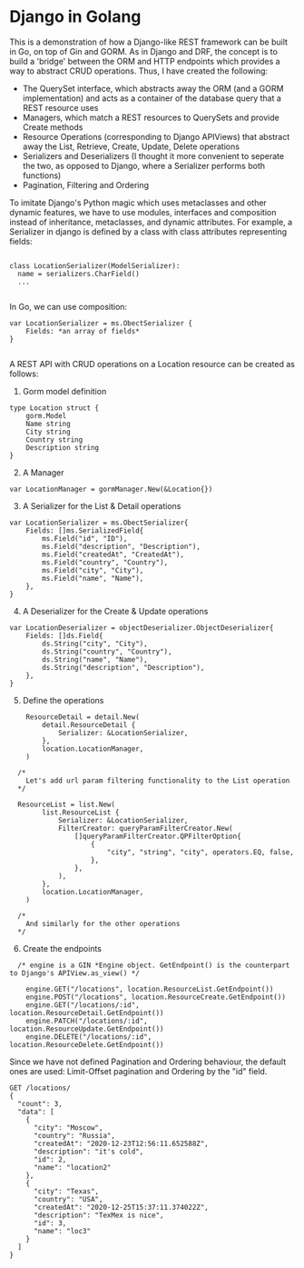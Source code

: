 # Django in Golang

This is a demonstration of how a Django-like REST framework can be built in Go, on top of Gin and GORM.
As in Django and DRF, the concept is to build a 'bridge' between the ORM and HTTP endpoints which provides
a way to abstract CRUD operations. Thus, I have created the following:

- The QuerySet interface, which abstracts away the ORM (and a GORM implementation) and acts as a container of
the database query that a REST resource uses
- Managers, which match a REST resources to QuerySets and provide Create methods
- Resource Operations (corresponding to Django APIViews) that abstract away the List, Retrieve, Create, Update, Delete operations
- Serializers and Deserializers (I thought it more convenient to seperate the two, as opposed to Django, where a Serializer performs both functions)
- Pagination, Filtering and Ordering

To imitate Django's Python magic which uses metaclasses and other dynamic features, we have to use 
modules, interfaces and composition instead of inheritance, metaclasses, and dynamic attributes.
For example, a Serializer in django is defined by a class with class attributes representing fields:

```

class LocationSerializer(ModelSerializer):
  name = serializers.CharField()
  ...
  
```
In Go, we can use composition:
```
var LocationSerializer = ms.ObectSerializer {
	Fields: *an array of fields*
}
    
```


A REST API with CRUD operations on a Location resource can be created as follows:

1) Gorm model definition

```
type Location struct {
	gorm.Model
	Name string
	City string 
	Country string 
	Description string
}
```

2) A Manager

```
var LocationManager = gormManager.New(&Location{})
```

3) A Serializer for the List & Detail operations
```
var LocationSerializer = ms.ObectSerializer{
	Fields: []ms.SerializedField{
		ms.Field("id", "ID"),
		ms.Field("description", "Description"),
		ms.Field("createdAt", "CreatedAt"),
		ms.Field("country", "Country"),
		ms.Field("city", "City"),
		ms.Field("name", "Name"),
	},
}
```

4) A Deserializer for the Create & Update operations
```
var LocationDeserializer = objectDeserializer.ObjectDeserializer{
	Fields: []ds.Field{
		ds.String("city", "City"),
		ds.String("country", "Country"),
		ds.String("name", "Name"),
		ds.String("description", "Description"),
	},
}
```

5) Define the operations

```
	ResourceDetail = detail.New(
		detail.ResourceDetail {
			Serializer: &LocationSerializer,
		},
		location.LocationManager,
	)
  
  /*
    Let's add url param filtering functionality to the List operation
  */
  
  ResourceList = list.New(
		list.ResourceList {
			Serializer: &LocationSerializer,
			FilterCreator: queryParamFilterCreator.New(
				[]queryParamFilterCreator.QPFilterOption{
					{
						"city", "string", "city", operators.EQ, false,
					},
				},
			),
		},
		location.LocationManager,
	)
  
  /*
    And similarly for the other operations
  */
```

6) Create the endpoints
```
  /* engine is a GIN *Engine object. GetEndpoint() is the counterpart to Django's APIView.as_view() */
  
	engine.GET("/locations", location.ResourceList.GetEndpoint())
	engine.POST("/locations", location.ResourceCreate.GetEndpoint())
	engine.GET("/locations/:id", location.ResourceDetail.GetEndpoint())
	engine.PATCH("/locations/:id", location.ResourceUpdate.GetEndpoint())
	engine.DELETE("/locations/:id", location.ResourceDelete.GetEndpoint())
```

Since we have not defined Pagination and Ordering behaviour, the default ones are used: Limit-Offset pagination and Ordering by the "id" field.

```
GET /locations/
{
  "count": 3,
  "data": [
    {
      "city": "Moscow",
      "country": "Russia",
      "createdAt": "2020-12-23T12:56:11.652588Z",
      "description": "it's cold",
      "id": 2,
      "name": "location2"
    },
    {
      "city": "Texas",
      "country": "USA",
      "createdAt": "2020-12-25T15:37:11.374022Z",
      "description": "TexMex is nice",
      "id": 3,
      "name": "loc3"
    }
  ]
}
```


